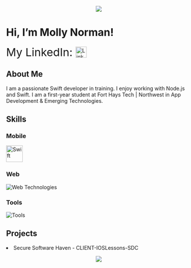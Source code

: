 <p align="center">
  <img src="https://capsule-render.vercel.app/api?type=waving&height=100&color=0:8B0000,100:a82da8&text=Welcome!&textBg=false&section=header&fontColor=FFFFFF"/>
</p>

<h1>Hi, I’m Molly Norman!</h1>

<p>
  <span style="font-size: 30px; vertical-align: middle;">
    My LinkedIn:
  </span>
  <a href="https://www.linkedin.com/in/molly-norman-472969353" target="_blank">
    <img src="https://skillicons.dev/icons?i=linkedin" alt="LinkedIn" width="30" height="30" style="vertical-align: middle;" />
  </a>
</p>

<h2>About Me</h2>
<p>
  I am a passionate Swift developer in training. I enjoy working with Node.js and Swift.
  I am a first-year student at Fort Hays Tech | Northwest in App Development & Emerging Technologies.
</p>

<h2>Skills</h2>

<h3>Mobile</h3>
<img src="https://skillicons.dev/icons?i=swift" alt="Swift" width="45" height="45" />

<h3>Web</h3>
<img src="https://skillicons.dev/icons?i=html,css,js" alt="Web Technologies" />

<h3>Tools</h3>
<img src="https://skillicons.dev/icons?i=nodejs,github,figma,raspberrypi" alt="Tools" />

<h2>Projects</h2>
<p>
  <li>Secure Software Haven - CLIENT-IOSLessons-SDC</li>
</p>

<p align="center">
  <img src="https://capsule-render.vercel.app/api?type=waving&height=100&color=0:8B0000,100:a82da8&text=Thank%20You&textBg=false&section=footer&fontColor=FFFFFF"/>
</p>
